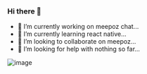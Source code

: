 ### Hi there 👋


- 🔭 I’m currently working on meepoz chat...
- 🌱 I’m currently learning react native...
- 👯 I’m looking to collaborate on meepoz...
- 🤔 I’m looking for help with nothing so far...

<!--
**meepoz-code/meepoz-code** is a ✨ _special_ ✨ repository because its `README.md` (this file) appears on your GitHub profile.

Here are some ideas to get you started:

- 🔭 I’m currently working on ...
- 🌱 I’m currently learning ...
- 👯 I’m looking to collaborate on ...
- 🤔 I’m looking for help with ...
- 💬 Ask me about ...
- 📫 How to reach me: ...
- 😄 Pronouns: ...
- ⚡ Fun fact: ...
-->

![image](https://user-images.githubusercontent.com/76403163/193482648-6e02de10-f226-4156-947a-7a86107125c2.png)
